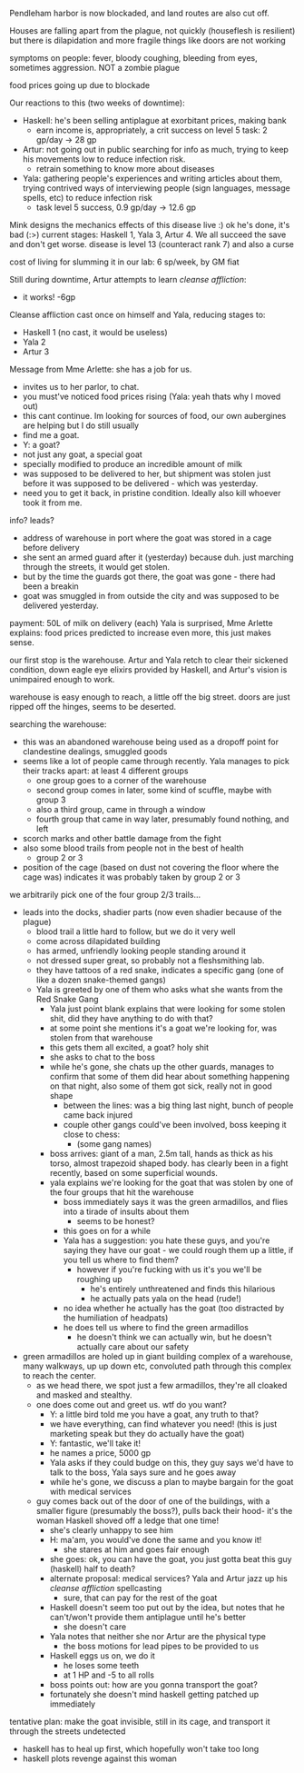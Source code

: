 Pendleham harbor is now blockaded, and land routes are also cut off.

Houses are falling apart from the plague, not quickly (houseflesh is resilient) but there is dilapidation and more fragile things like doors are not working

symptoms on people: fever, bloody coughing, bleeding from eyes, sometimes aggression. NOT a zombie plague

food prices going up due to blockade

Our reactions to this (two weeks of downtime):
- Haskell: he's been selling antiplague at exorbitant prices, making bank
	- earn income is, appropriately, a crit success on level 5 task: 2 gp/day -> 28 gp
- Artur: not going out in public searching for info as much, trying to keep his movements low to reduce infection risk.
	- retrain something to know more about diseases
- Yala: gathering people's experiences and writing articles about them, trying contrived ways of interviewing people (sign languages, message spells, etc) to reduce infection risk
	- task level 5 success, 0.9 gp/day -> 12.6 gp

Mink designs the mechanics effects of this disease live :)
ok he's done, it's bad (:>)
current stages: Haskell 1, Yala 3, Artur 4. We all succeed the save and don't get worse.
disease is level 13 (counteract rank 7) and also a curse

cost of living for slumming it in our lab: 6 sp/week, by GM fiat

Still during downtime, Artur attempts to learn *cleanse affliction*:
- it works! -6gp

Cleanse affliction cast once on himself and Yala, reducing stages to:
- Haskell 1 (no cast, it would be useless)
- Yala 2
- Artur 3

Message from Mme Arlette: she has a job for us.
- invites us to her parlor, to chat.
- you must've noticed food prices rising (Yala: yeah thats why I moved out)
- this cant continue. Im looking for sources of food, our own aubergines are helping but I do still usually 
- find me a goat.
- Y: a goat?
- not just any goat, a special goat
- specially modified to produce an incredible amount of milk
- was supposed to be delivered to her, but shipment was stolen just before it was supposed to be delivered - which was yesterday.
- need you to get it back, in pristine condition. Ideally also kill whoever took it from me.


info? leads?
- address of warehouse in port where the goat was stored in a cage before delivery
- she sent an armed guard after it (yesterday) because duh. just marching through the streets, it would get stolen.
- but by the time the guards got there, the goat was gone - there had been a breakin
- goat was smuggled in from outside the city and was supposed to be delivered yesterday.

payment: 50L of milk on delivery (each)
Yala is surprised, Mme Arlette explains: food prices predicted to increase even more, this just makes sense.

our first stop is the warehouse. Artur and Yala retch to clear their sickened condition, down eagle eye elixirs provided by Haskell, and Artur's vision is unimpaired enough to work.

warehouse is easy enough to reach, a little off the big street. doors are just ripped off the hinges, seems to be deserted.

searching the warehouse:
- this was an abandoned warehouse being used as a dropoff point for clandestine dealings, smuggled goods
- seems like a lot of people came through recently. Yala manages to pick their tracks apart: at least 4 different groups
	- one group goes to a corner of the warehouse
	- second group comes in later, some kind of scuffle, maybe with group 3
	- also a third group, came in through a window
	- fourth group that came in way later, presumably found nothing, and left
- scorch marks and other battle damage from the fight
- also some blood trails from people not in the best of health
	- group 2 or 3
- position of the cage (based on dust not covering the floor where the cage was) indicates it was probably taken by group 2 or 3

we arbitrarily pick one of the four group 2/3 trails...
- leads into the docks, shadier parts (now even shadier because of the plague)
	- blood trail a little hard to follow, but we do it very well
	- come across dilapidated building
	- has armed, unfriendly looking people standing around it
	- not dressed super great, so probably not a fleshsmithing lab.
	- they have tattoos of a red snake, indicates a specific gang (one of like a dozen snake-themed gangs)
	- Yala is greeted by one of them who asks what she wants from the Red Snake Gang
		- Yala just point blank explains that were looking for some stolen shit, did they have anything to do with that?
		- at some point she mentions it's a goat we're looking for, was stolen from that warehouse
		- this gets them all excited, a goat? holy shit
		- she asks to chat to the boss
		- while he's gone, she chats up the other guards, manages to confirm that some of them did hear about something happening on that night, also some of them got sick, really not in good shape
			- between the lines: was a big thing last night, bunch of people came back injured
			- couple other gangs could've been involved, boss keeping it close to chess:
				- (some gang names)
		- boss arrives: giant of a man, 2.5m tall, hands as thick as his torso, almost trapezoid shaped body. has clearly been in a fight recently, based on some superficial wounds.
		- yala explains we're looking for the goat that was stolen by one of the four groups that hit the warehouse
			- boss immediately says it was the green armadillos, and flies into a tirade of insults about them
				- seems to be honest?
			- this goes on for a while
			- Yala has a suggestion: you hate these guys, and you're saying they have our goat - we could rough them up a little, if you tell us where to find them?
				- however if you're fucking with us it's you we'll be roughing up
					- he's entirely unthreatened and finds this hilarious
					- he actually pats yala on the head (rude!)
			- no idea whether he actually has the goat (too distracted by the humiliation of headpats)
			- he does tell us where to find the green armadillos
				- he doesn't think we can actually win, but he doesn't actually care about our safety
- green armadillos are holed up in giant building complex of a warehouse, many walkways, up up down etc, convoluted path through this complex to reach the center.
	- as we head there, we spot just a few armadillos, they're all cloaked and masked and stealthy.
	- one does come out and greet us. wtf do you want?
		- Y: a little bird told me you have a goat, any truth to that?
		- we have everything, can find whatever you need! (this is just marketing speak but they do actually have the goat)
		- Y: fantastic, we'll take it!
		- he names a price, 5000 gp
		- Yala asks if they could budge on this, they guy says we'd have to talk to the boss, Yala says sure and he goes away
		- while he's gone, we discuss a plan to maybe bargain for the goat with medical services
	- guy comes back out of the door of one of the buildings, with a smaller figure (presumably the boss?), pulls back their hood- it's the woman Haskell shoved off a ledge that one time!
		- she's clearly unhappy to see him
		- H: ma'am, you would've done the same and you know it!
			- she stares at him and goes fair enough
		- she goes: ok, you can have the goat, you just gotta beat this guy (haskell) half to death?
		- alternate proposal: medical services? Yala and Artur jazz up his *cleanse affliction* spellcasting
			- sure, that can pay for the rest of the goat
		- Haskell doesn't seem too put out by the idea, but notes that he can't/won't provide them antiplague until he's better
			- she doesn't care
		- Yala notes that neither she nor Artur are the physical type
			- the boss motions for lead pipes to be provided to us
		- Haskell eggs us on, we do it
			- he loses some teeth
			- at 1 HP and -5 to all rolls
		- boss points out: how are you gonna transport the goat?
		- fortunately she doesn't mind haskell getting patched up immediately

tentative plan: make the goat invisible, still in its cage, and transport it through the streets undetected
- haskell has to heal up first, which hopefully won't take too long
- haskell plots revenge against this woman